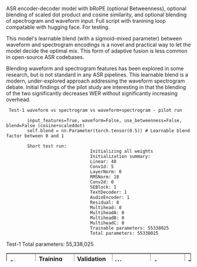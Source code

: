 ASR encoder-decoder model with bRoPE (optional Betweenness), optional blending of scaled dot product and cosine similarity, and optional blending of spectrogram and waveform input. Full script with tranining loop compatable with hugging face. For testing.

This model's learnable blend (with a sigmoid-mixed parameter) between waveform and spectrogram encodings is a novel and practical way to let the model decide the optimal mix. This form of adaptive fusion is less common in open-source ASR codebases.

Blending waveform and spectrogram features has been explored in some research, but is not standard in any ASR pipelines.
This learnable blend is a modern, under-explored approach addressing the waveform spectrogram debate. Initial findings of the pilot study are interesting in that the blending of the two significantly decreases WER without significantly increasing overhead. 
            

     Test-1 waveform vs spectrogram vs waveform+spectrogram - pilot run

            input_features=True, waveform=False, use_betweenness=False, blend=False (cosine+scaleddot)
            self.blend = nn.Parameter(torch.tensor(0.5)) # Learnable blend factor between 0 and 1 

            Short test run:
                                    Initializing all weights
                                    Initialization summary:
                                    Linear: 48
                                    Conv1d: 5
                                    LayerNorm: 0
                                    RMSNorm: 18
                                    Conv2d: 0
                                    SEBlock: 1
                                    TextDecoder: 1
                                    AudioEncoder: 1
                                    Residual: 8
                                    Multihead: 8
                                    MultiheadA: 0
                                    MultiheadB: 0
                                    MultiheadC: 0
                                    Trainable parameters: 55338025
                                    Total parameters: 55338025


<div> Test-1 Total parameters: 55,338,025 </div>
    <table border="1" class="dataframe">
  <thead>
 <tr style="text-align: left;">
      <th>Step</th>
      <th>Training Loss</th>
      <th>Validation Loss</th>
      <th>Wer</th>
      <th>Accuracy</th>
      <th>Precision</th>
      <th>Recall</th>
      <th>F1</th>
    </tr>
  </thead>
  <tbody>
    <tr>
      <td>2000</td>
      <td>18.092300</td>
      <td>18.094042</td>
      <td>84.677039</td>
      <td>0.105242</td>
      <td>0.063004</td>
      <td>0.105242</td>
      <td>0.065817</td>
    </tr>
    <tr>
      <td>4000</td>
      <td>11.774700</td>
      <td>13.269469</td>
      <td>84.441301</td>
      <td>0.140588</td>
      <td>0.085592</td>
      <td>0.140588</td>
      <td>0.093962</td>
    </tr>
    <tr>
      <td>6000</td>
      <td>8.873400</td>
      <td>11.945918</td>
      <td>83.026874</td>
      <td>0.164813</td>
      <td>0.106469</td>
      <td>0.164813</td>
      <td>0.119764</td>
    </tr>
    <tr>
      <td>8000</td>
      <td>9.087700</td>
      <td>11.071589</td>
      <td>80.433758</td>
      <td>0.181890</td>
      <td>0.124660</td>
      <td>0.181890</td>
      <td>0.141570</td>
    </tr>
    <tr>
      <td>10000</td>
      <td>8.414800</td>
      <td>10.316739</td>
      <td>81.518152</td>
      <td>0.220016</td>
      <td>0.139223</td>
      <td>0.220016</td>
      <td>0.161180</td>
    </tr>
    <tr>
      <td>12000</td>
      <td>7.120600</td>
      <td>9.721140</td>
      <td>76.991985</td>
      <td>0.261319</td>
      <td>0.168419</td>
      <td>0.261319</td>
      <td>0.195558</td>
    </tr>
    <tr>
      <td>14000</td>
      <td>5.390300</td>
      <td>9.145411</td>
      <td>72.465818</td>
      <td>0.314138</td>
      <td>0.237863</td>
      <td>0.314138</td>
      <td>0.260354</td>
    </tr>
    <tr>
      <td>16000</td>
      <td>5.591600</td>
      <td>8.452500</td>
      <td>67.468175</td>
      <td>0.372121</td>
      <td>0.290982</td>
      <td>0.372121</td>
      <td>0.317709</td>
    </tr>
    <tr>
      <td>18000</td>
      <td>3.927100</td>
      <td>7.619088</td>
      <td>61.716172</td>
      <td>0.437252</td>
      <td>0.384644</td>
      <td>0.437252</td>
      <td>0.398461</td>
    </tr>
    <tr>
      <td>20000</td>
      <td>2.988900</td>
      <td>6.722630</td>
      <td>56.105611</td>
      <td>0.514694</td>
      <td>0.466956</td>
      <td>0.514694</td>
      <td>0.479414</td>
    </tr>
    <tr>
      <td>22000</td>
      <td>1.693500</td>
      <td>5.919944</td>
      <td>49.457803</td>
      <td>0.597299</td>
      <td>0.561372</td>
      <td>0.597299</td>
      <td>0.568058</td>
    </tr>
    <tr>
      <td>24000</td>
      <td>1.457600</td>
      <td>5.068944</td>
      <td>43.187176</td>
      <td>0.664813</td>
      <td>0.630534</td>
      <td>0.664813</td>
      <td>0.636420</td>
    </tr>
    <tr>
      <td>26000</td>
      <td>0.731200</td>
      <td>4.468833</td>
      <td>37.246582</td>
      <td>0.714456</td>
      <td>0.685669</td>
      <td>0.714456</td>
      <td>0.690794</td>
    </tr>
    <tr>
      <td>28000</td>
      <td>0.387100</td>
      <td>3.920610</td>
      <td>34.842056</td>
      <td>0.752581</td>
      <td>0.718280</td>
      <td>0.752581</td>
      <td>0.726407</td>
    </tr>
    <tr>
      <td>30000</td>
      <td>0.522700</td>
      <td>3.337055</td>
      <td>32.013201</td>
      <td>0.778793</td>
      <td>0.748308</td>
      <td>0.778793</td>
      <td>0.754799</td>
    </tr>
    <tr>
      <td>32000</td>
      <td>0.348100</td>
      <td>3.137705</td>
      <td>27.392739</td>
      <td>0.816521</td>
      <td>0.789249</td>
      <td>0.816521</td>
      <td>0.794745</td>
    </tr>
    <tr>
      <td>34000</td>
      <td>0.235400</td>
      <td>2.837850</td>
      <td>25.836869</td>
      <td>0.826450</td>
      <td>0.804915</td>
      <td>0.826450</td>
      <td>0.808204</td>
    </tr>
    <tr>
      <td>36000</td>
      <td>0.147900</td>
      <td>2.472836</td>
      <td>24.092409</td>
      <td>0.848292</td>
      <td>0.822547</td>
      <td>0.848292</td>
      <td>0.828575</td>
    </tr>
    <tr>
      <td>38000</td>
      <td>0.031100</td>
      <td>2.230168</td>
      <td>22.489392</td>
      <td>0.858221</td>
      <td>0.832547</td>
      <td>0.858221</td>
      <td>0.839435</td>
    </tr>
    <tr>
      <td>40000</td>
      <td>0.030800</td>
      <td>2.048872</td>
      <td>21.122112</td>
      <td>0.868149</td>
      <td>0.845544</td>
      <td>0.868149</td>
      <td>0.851453</td>
    </tr>
    <tr>
      <td>42000</td>
      <td>0.081000</td>
      <td>1.886192</td>
      <td>20.179161</td>
      <td>0.877681</td>
      <td>0.858592</td>
      <td>0.877681</td>
      <td>0.862592</td>
    </tr>
    <tr>
      <td>44000</td>
      <td>0.111100</td>
      <td>1.709980</td>
      <td>19.707685</td>
      <td>0.884829</td>
      <td>0.861480</td>
      <td>0.884829</td>
      <td>0.867254</td>
    </tr>
    <tr>
      <td>46000</td>
      <td>0.040200</td>
      <td>1.642010</td>
      <td>19.471947</td>
      <td>0.886815</td>
      <td>0.872261</td>
      <td>0.886815</td>
      <td>0.874384</td>
    </tr>
    <tr>
      <td>48000</td>
      <td>0.331200</td>
      <td>1.563076</td>
      <td>18.953324</td>
      <td>0.891978</td>
      <td>0.873376</td>
      <td>0.891978</td>
      <td>0.877740</td>
    </tr>
    <tr>
      <td>50000</td>
      <td>0.000000</td>
      <td>1.449146</td>
      <td>18.198963</td>
      <td>0.897538</td>
      <td>0.879116</td>
      <td>0.897538</td>
      <td>0.883927</td>
    </tr>
    <tr>
      <td>52000</td>
      <td>0.000000</td>
      <td>1.346408</td>
      <td>16.548798</td>
      <td>0.911438</td>
      <td>0.896957</td>
      <td>0.911438</td>
      <td>0.900420</td>
    </tr>
    <tr>
      <td>54000</td>
      <td>0.089600</td>
      <td>1.259197</td>
      <td>16.360207</td>
      <td>0.911438</td>
      <td>0.892535</td>
      <td>0.911438</td>
      <td>0.897926</td>
    </tr>
    <tr>
      <td>56000</td>
      <td>0.003600</td>
      <td>1.204781</td>
      <td>16.313060</td>
      <td>0.914218</td>
      <td>0.900028</td>
      <td>0.914218</td>
      <td>0.903210</td>
    </tr>
    <tr>
      <td>58000</td>
      <td>0.021500</td>
      <td>1.137096</td>
      <td>14.615747</td>
      <td>0.924543</td>
      <td>0.908271</td>
      <td>0.924543</td>
      <td>0.913154</td>
    </tr>
    <tr>
      <td>60000</td>
      <td>0.067200</td>
      <td>1.117908</td>
      <td>15.370108</td>
      <td>0.919778</td>
      <td>0.907544</td>
      <td>0.919778</td>
      <td>0.910139</td>
    </tr>
    <tr>
      <td>62000</td>
      <td>0.011900</td>
      <td>1.088004</td>
      <td>14.710042</td>
      <td>0.924940</td>
      <td>0.907473</td>
      <td>0.924940</td>
      <td>0.912866</td>
    </tr>
    <tr>
      <td>64000</td>
      <td>0.001600</td>
      <td>1.027228</td>
      <td>14.191419</td>
      <td>0.925338</td>
      <td>0.909092</td>
      <td>0.925338</td>
      <td>0.913723</td>
    </tr>
    <tr>
      <td>66000</td>
      <td>0.020200</td>
      <td>1.005682</td>
      <td>14.474305</td>
      <td>0.925735</td>
      <td>0.909920</td>
      <td>0.925735</td>
      <td>0.914692</td>
    </tr>
    <tr>
      <td>68000</td>
      <td>0.015600</td>
      <td>1.030672</td>
      <td>14.285714</td>
      <td>0.929706</td>
      <td>0.915055</td>
      <td>0.929706</td>
      <td>0.919430</td>
    </tr>
    <tr>
      <td>70000</td>
      <td>0.035700</td>
      <td>1.009697</td>
      <td>14.285714</td>
      <td>0.929309</td>
      <td>0.912733</td>
      <td>0.929309</td>
      <td>0.917668</td>
    </tr>
    <tr>
      <td>72000</td>
      <td>0.000000</td>
      <td>0.968514</td>
      <td>13.861386</td>
      <td>0.933678</td>
      <td>0.918284</td>
      <td>0.933678</td>
      <td>0.923120</td>
    </tr>
    <tr>
      <td>74000</td>
      <td>0.000000</td>
      <td>0.955723</td>
      <td>13.342763</td>
      <td>0.936458</td>
      <td>0.922170</td>
      <td>0.936458</td>
      <td>0.926470</td>
    </tr>
    <tr>
      <td>76000</td>
      <td>0.039600</td>
      <td>0.950628</td>
      <td>13.437058</td>
      <td>0.933280</td>
      <td>0.917714</td>
      <td>0.933280</td>
      <td>0.922634</td>
    </tr>
    <tr>
      <td>78000</td>
      <td>0.000000</td>
      <td>0.944726</td>
      <td>13.625648</td>
      <td>0.933280</td>
      <td>0.918627</td>
      <td>0.933280</td>
      <td>0.922984</td>
    </tr>
    <tr>
      <td>80000</td>
      <td>0.038700</td>
      <td>0.887802</td>
      <td>13.201320</td>
      <td>0.936458</td>
      <td>0.924333</td>
      <td>0.936458</td>
      <td>0.927376</td>
    </tr>
    <tr>
      <td>82000</td>
      <td>0.000000</td>
      <td>0.872674</td>
      <td>13.012730</td>
      <td>0.938840</td>
      <td>0.928047</td>
      <td>0.938840</td>
      <td>0.930471</td>
    </tr>
    <tr>
      <td>84000</td>
      <td>0.046200</td>
      <td>0.862091</td>
      <td>12.352664</td>
      <td>0.942017</td>
      <td>0.929719</td>
      <td>0.942017</td>
      <td>0.933114</td>
    </tr>
    <tr>
      <td>86000</td>
      <td>0.000000</td>
      <td>0.857046</td>
      <td>12.729844</td>
      <td>0.940032</td>
      <td>0.927587</td>
      <td>0.940032</td>
      <td>0.930960</td>
    </tr>
    <tr>
      <td>88000</td>
      <td>0.000000</td>
      <td>0.836060</td>
      <td>12.446959</td>
      <td>0.942017</td>
      <td>0.928478</td>
      <td>0.942017</td>
      <td>0.932626</td>
    </tr>
 <tr>
      <td>90000</td>
      <td>0.000400</td>
      <td>0.833820</td>
      <td>12.776992</td>
      <td>0.941620</td>
      <td>0.928891</td>
      <td>0.941620</td>
      <td>0.932617</td>
    </tr>
    <tr>
      <td>92000</td>
      <td>0.007600</td>
      <td>0.818226</td>
      <td>12.352664</td>
      <td>0.942415</td>
      <td>0.929752</td>
      <td>0.942415</td>
      <td>0.933300</td>
    </tr>
    <tr>
      <td>94000</td>
      <td>0.000000</td>
      <td>0.815365</td>
      <td>11.834041</td>
      <td>0.945989</td>
      <td>0.935079</td>
      <td>0.945989</td>
      <td>0.937764</td>
    </tr>
    <tr>
      <td>96000</td>
      <td>0.000000</td>
      <td>0.821372</td>
      <td>12.211221</td>
      <td>0.942812</td>
      <td>0.930952</td>
      <td>0.942812</td>
      <td>0.934042</td>
    </tr>
    <tr>
      <td>98000</td>
      <td>0.005200</td>
      <td>0.816930</td>
      <td>12.164074</td>
      <td>0.942415</td>
      <td>0.929443</td>
      <td>0.942415</td>
      <td>0.933270</td>
    </tr>
    <tr>
      <td>100000</td>
      <td>0.031800</td>
      <td>0.824229</td>
      <td>12.305516</td>
      <td>0.942415</td>
      <td>0.928827</td>
      <td>0.942415</td>
      <td>0.932923</td>
    </tr>
  </tbody>
</table><p>

<div>
input_features=False, waveform=True, use_betweenness=False, blend=False
</div>
<table border="1" class="dataframe">
  <thead>
 <tr style="text-align: left;">
      <th>Step</th>
      <th>Training Loss</th>
      <th>Validation Loss</th>
      <th>Wer</th>
      <th>Accuracy</th>
      <th>Precision</th>
      <th>Recall</th>
      <th>F1</th>
    </tr>
  </thead>
  <tbody>
    <tr>
      <td>2000</td>
      <td>18.319600</td>
      <td>18.080273</td>
      <td>75.813296</td>
      <td>0.095711</td>
      <td>0.070337</td>
      <td>0.095711</td>
      <td>0.071393</td>
    </tr>
    <tr>
      <td>4000</td>
      <td>12.466800</td>
      <td>13.402402</td>
      <td>84.959925</td>
      <td>0.135425</td>
      <td>0.081651</td>
      <td>0.135425</td>
      <td>0.090946</td>
    </tr>
    <tr>
      <td>6000</td>
      <td>9.448600</td>
      <td>12.036312</td>
      <td>85.714286</td>
      <td>0.162033</td>
      <td>0.096348</td>
      <td>0.162033</td>
      <td>0.112391</td>
    </tr>
    <tr>
      <td>8000</td>
      <td>9.904000</td>
      <td>11.189589</td>
      <td>85.289958</td>
      <td>0.195393</td>
      <td>0.112964</td>
      <td>0.195393</td>
      <td>0.129118</td>
    </tr>
    <tr>
      <td>10000</td>
      <td>7.555400</td>
      <td>10.388860</td>
      <td>79.915134</td>
      <td>0.234313</td>
      <td>0.144965</td>
      <td>0.234313</td>
      <td>0.167771</td>
    </tr>
    <tr>
      <td>12000</td>
      <td>6.605700</td>
      <td>9.415938</td>
      <td>70.485620</td>
      <td>0.306990</td>
      <td>0.238213</td>
      <td>0.306990</td>
      <td>0.259406</td>
    </tr>
    <tr>
      <td>14000</td>
      <td>4.264100</td>
      <td>7.844273</td>
      <td>63.083451</td>
      <td>0.418586</td>
      <td>0.334068</td>
      <td>0.418586</td>
      <td>0.362212</td>
    </tr>
    <tr>
      <td>16000</td>
      <td>3.407500</td>
      <td>6.083068</td>
      <td>52.003772</td>
      <td>0.554408</td>
      <td>0.489343</td>
      <td>0.554408</td>
      <td>0.507254</td>
    </tr>
    <tr>
      <td>18000</td>
      <td>1.953500</td>
      <td>4.683412</td>
      <td>41.489863</td>
      <td>0.673550</td>
      <td>0.619520</td>
      <td>0.673550</td>
      <td>0.635014</td>
    </tr>
    <tr>
      <td>20000</td>
      <td>0.994400</td>
      <td>3.981153</td>
      <td>34.559170</td>
      <td>0.747816</td>
      <td>0.712093</td>
      <td>0.747816</td>
      <td>0.721504</td>
    </tr>
    <tr>
      <td>22000</td>
      <td>0.501700</td>
      <td>2.940516</td>
      <td>28.524281</td>
      <td>0.803018</td>
      <td>0.774478</td>
      <td>0.803018</td>
      <td>0.781874</td>
    </tr>
    <tr>
      <td>24000</td>
      <td>0.706100</td>
      <td>2.418668</td>
      <td>25.412541</td>
      <td>0.837172</td>
      <td>0.814588</td>
      <td>0.837172</td>
      <td>0.820592</td>
    </tr>
    <tr>
      <td>26000</td>
      <td>0.207100</td>
      <td>1.896837</td>
      <td>22.395097</td>
      <td>0.859809</td>
      <td>0.837096</td>
      <td>0.859809</td>
      <td>0.844431</td>
    </tr>
    <tr>
      <td>28000</td>
      <td>0.122900</td>
      <td>1.824765</td>
      <td>20.980669</td>
      <td>0.873312</td>
      <td>0.853699</td>
      <td>0.873312</td>
      <td>0.859408</td>
    </tr>
    <tr>
      <td>30000</td>
      <td>0.229400</td>
      <td>1.441818</td>
      <td>19.189062</td>
      <td>0.891978</td>
      <td>0.877305</td>
      <td>0.891978</td>
      <td>0.881302</td>
    </tr>
    <tr>
      <td>32000</td>
      <td>0.090500</td>
      <td>1.221287</td>
      <td>17.916077</td>
      <td>0.902701</td>
      <td>0.885618</td>
      <td>0.902701</td>
      <td>0.891490</td>
    </tr>
    <tr>
      <td>34000</td>
      <td>0.192100</td>
      <td>1.189717</td>
      <td>17.444602</td>
      <td>0.905481</td>
      <td>0.888093</td>
      <td>0.905481</td>
      <td>0.894257</td>
    </tr>
    <tr>
      <td>36000</td>
      <td>0.107500</td>
      <td>1.033982</td>
      <td>16.407355</td>
      <td>0.914218</td>
      <td>0.898027</td>
      <td>0.914218</td>
      <td>0.903648</td>
    </tr>
    <tr>
      <td>38000</td>
      <td>0.168200</td>
      <td>1.004569</td>
      <td>16.218765</td>
      <td>0.916600</td>
      <td>0.903735</td>
      <td>0.916600</td>
      <td>0.907678</td>
    </tr>
    <tr>
      <td>40000</td>
      <td>0.064800</td>
      <td>0.997972</td>
      <td>15.087223</td>
      <td>0.922955</td>
      <td>0.910180</td>
      <td>0.922955</td>
      <td>0.914554</td>
    </tr>
    <tr>
      <td>42000</td>
      <td>0.000100</td>
      <td>0.995081</td>
      <td>15.700141</td>
      <td>0.921366</td>
      <td>0.908474</td>
      <td>0.921366</td>
      <td>0.912862</td>
    </tr>
    <tr>
      <td>44000</td>
      <td>0.012600</td>
      <td>0.930806</td>
      <td>15.370108</td>
      <td>0.923352</td>
      <td>0.910853</td>
      <td>0.923352</td>
      <td>0.915058</td>
    </tr>
    <tr>
      <td>46000</td>
      <td>0.158400</td>
      <td>0.885610</td>
      <td>14.002829</td>
      <td>0.927720</td>
      <td>0.916071</td>
      <td>0.927720</td>
      <td>0.919978</td>
    </tr>
    <tr>
      <td>48000</td>
      <td>0.150700</td>
      <td>0.831018</td>
      <td>13.484206</td>
      <td>0.933678</td>
      <td>0.921829</td>
      <td>0.933678</td>
      <td>0.926022</td>
    </tr>
    <tr>
      <td>50000</td>
      <td>0.001300</td>
      <td>0.760855</td>
      <td>13.484206</td>
      <td>0.933280</td>
      <td>0.922322</td>
      <td>0.933280</td>
      <td>0.926065</td>
    </tr>
    <tr>
      <td>52000</td>
      <td>0.115000</td>
      <td>0.801604</td>
      <td>13.672796</td>
      <td>0.933280</td>
      <td>0.920937</td>
      <td>0.933280</td>
      <td>0.925725</td>
    </tr>
    <tr>
      <td>54000</td>
      <td>0.023500</td>
      <td>0.794011</td>
      <td>13.955681</td>
      <td>0.932883</td>
      <td>0.921452</td>
      <td>0.932883</td>
      <td>0.925599</td>
    </tr>
    <tr>
      <td>56000</td>
      <td>0.000000</td>
      <td>0.737256</td>
      <td>13.861386</td>
      <td>0.933280</td>
      <td>0.921451</td>
      <td>0.933280</td>
      <td>0.925768</td>
    </tr>
    <tr>
      <td>58000</td>
      <td>0.000100</td>
      <td>0.728905</td>
      <td>13.719943</td>
      <td>0.934472</td>
      <td>0.923756</td>
      <td>0.934472</td>
      <td>0.927613</td>
    </tr>
    <tr>
      <td>60000</td>
      <td>0.136700</td>
      <td>0.668576</td>
      <td>13.389910</td>
      <td>0.935266</td>
      <td>0.922963</td>
      <td>0.935266</td>
      <td>0.927428</td>
    </tr>
    <tr>
      <td>62000</td>
      <td>0.000300</td>
      <td>0.649922</td>
      <td>13.484206</td>
      <td>0.937649</td>
      <td>0.927631</td>
      <td>0.937649</td>
      <td>0.931078</td>
    </tr>
    <tr>
      <td>64000</td>
      <td>0.002500</td>
      <td>0.673613</td>
      <td>13.012730</td>
      <td>0.940826</td>
      <td>0.930626</td>
      <td>0.940826</td>
      <td>0.934244</td>
    </tr>
    <tr>
      <td>66000</td>
      <td>0.016000</td>
      <td>0.610211</td>
      <td>13.248468</td>
      <td>0.939635</td>
      <td>0.930225</td>
      <td>0.939635</td>
      <td>0.933773</td>
    </tr>
    <tr>
      <td>68000</td>
      <td>0.056100</td>
      <td>0.627346</td>
      <td>13.484206</td>
      <td>0.939237</td>
      <td>0.928945</td>
      <td>0.939237</td>
      <td>0.932870</td>
    </tr>
    <tr>
      <td>70000</td>
      <td>0.027300</td>
      <td>0.578550</td>
      <td>13.154173</td>
      <td>0.941620</td>
      <td>0.933707</td>
      <td>0.941620</td>
      <td>0.936273</td>
    </tr>
    <tr>
      <td>72000</td>
      <td>0.071800</td>
      <td>0.603557</td>
      <td>12.541254</td>
      <td>0.944400</td>
      <td>0.935416</td>
      <td>0.944400</td>
      <td>0.938356</td>
    </tr>
    <tr>
      <td>74000</td>
      <td>0.024900</td>
      <td>0.622396</td>
      <td>13.012730</td>
      <td>0.942017</td>
      <td>0.931542</td>
      <td>0.942017</td>
      <td>0.935199</td>
    </tr>
    <tr>
      <td>76000</td>
      <td>0.076200</td>
      <td>0.612399</td>
      <td>12.824140</td>
      <td>0.942017</td>
      <td>0.932815</td>
      <td>0.942017</td>
      <td>0.935888</td>
    </tr>
    <tr>
      <td>78000</td>
      <td>0.002600</td>
      <td>0.593487</td>
      <td>12.588402</td>
      <td>0.943606</td>
      <td>0.934422</td>
      <td>0.943606</td>
      <td>0.937724</td>
    </tr>
    <tr>
      <td>80000</td>
      <td>0.069200</td>
      <td>0.598459</td>
      <td>12.494107</td>
      <td>0.945195</td>
      <td>0.937344</td>
      <td>0.945195</td>
      <td>0.940034</td>
    </tr>
    <tr>
      <td>82000</td>
      <td>0.000000</td>
      <td>0.617074</td>
      <td>12.399811</td>
      <td>0.944400</td>
      <td>0.936148</td>
      <td>0.944400</td>
      <td>0.938823</td>
    </tr>
    <tr>
      <td>84000</td>
      <td>0.036800</td>
      <td>0.624661</td>
      <td>12.352664</td>
      <td>0.944400</td>
      <td>0.938164</td>
      <td>0.944400</td>
      <td>0.939924</td>
    </tr>
    <tr>
      <td>86000</td>
      <td>0.096300</td>
      <td>0.610136</td>
      <td>12.494107</td>
      <td>0.944003</td>
      <td>0.936301</td>
      <td>0.944003</td>
      <td>0.938756</td>
    </tr>
    <tr>
      <td>88000</td>
      <td>0.000000</td>
      <td>0.643297</td>
      <td>12.399811</td>
      <td>0.944400</td>
      <td>0.935380</td>
      <td>0.944400</td>
      <td>0.938284</td>
    </tr>
    <tr>
      <td>90000</td>
      <td>0.000000</td>
      <td>0.611796</td>
      <td>12.258369</td>
      <td>0.944797</td>
      <td>0.936981</td>
      <td>0.944797</td>
      <td>0.939315</td>
    </tr>
    <tr>
      <td>92000</td>
      <td>0.000100</td>
      <td>0.618474</td>
      <td>12.164074</td>
      <td>0.945989</td>
      <td>0.939343</td>
      <td>0.945989</td>
      <td>0.941079</td>
    </tr>
    <tr>
      <td>94000</td>
      <td>0.080100</td>
      <td>0.617491</td>
      <td>11.834041</td>
      <td>0.947577</td>
      <td>0.940349</td>
      <td>0.947577</td>
      <td>0.942425</td>
    </tr>
    <tr>
      <td>96000</td>
      <td>0.033000</td>
      <td>0.606096</td>
      <td>11.928336</td>
      <td>0.946386</td>
      <td>0.939276</td>
      <td>0.946386</td>
      <td>0.941278</td>
    </tr>
    <tr>
      <td>98000</td>
      <td>0.000000</td>
      <td>0.615544</td>
      <td>11.928336</td>
      <td>0.945989</td>
      <td>0.938416</td>
      <td>0.945989</td>
      <td>0.940589</td>
    </tr>
    <tr>
      <td>100000</td>
      <td>0.277500</td>
      <td>0.615866</td>
      <td>12.022631</td>
      <td>0.946386</td>
      <td>0.938813</td>
      <td>0.946386</td>
      <td>0.940986</td>
    </tr>
  </tbody>
</table><p>
*Accuracy, Precision, Recall and F1 are for analysis, debugging, and for understanding model behavior at the token level.
            

